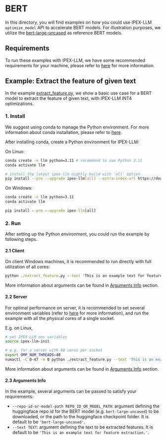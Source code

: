 # BERT
In this directory, you will find examples on how you could use IPEX-LLM `optimize_model` API to accelerate BERT models. For illustration purposes, we utilize the [bert-large-uncased](https://huggingface.co/bert-large-uncased) as reference BERT models.

## Requirements
To run these examples with IPEX-LLM, we have some recommended requirements for your machine, please refer to [here](../README.md#recommended-requirements) for more information.

## Example: Extract the feature of given text
In the example [extract_feature.py](./extract_feature.py), we show a basic use case for a BERT model to extract the feature of given text, with IPEX-LLM INT4 optimizations.
### 1. Install
We suggest using conda to manage the Python environment. For more information about conda installation, please refer to [here](https://conda-forge.org/download/).

After installing conda, create a Python environment for IPEX-LLM:

On Linux:

```bash
conda create -n llm python=3.11 # recommend to use Python 3.11
conda activate llm

# install the latest ipex-llm nightly build with 'all' option
pip install --pre --upgrade ipex-llm[all] --extra-index-url https://download.pytorch.org/whl/cpu
```

On Windows:

```cmd
conda create -n llm python=3.11
conda activate llm

pip install --pre --upgrade ipex-llm[all]
```
### 2. Run
After setting up the Python environment, you could run the example by following steps.

#### 2.1 Client
On client Windows machines, it is recommended to run directly with full utilization of all cores:
```cmd
python ./extract_feature.py --text 'This is an example text for feature extraction.'
```
More information about arguments can be found in [Arguments Info](#23-arguments-info) section.

#### 2.2 Server
For optimal performance on server, it is recommended to set several environment variables (refer to [here](../README.md#best-known-configuration-on-linux) for more information), and run the example with all the physical cores of a single socket.

E.g. on Linux,
```bash
# set IPEX-LLM env variables
source ipex-llm-init

# e.g. for a server with 48 cores per socket
export OMP_NUM_THREADS=48
numactl -C 0-47 -m 0 python ./extract_feature.py --text 'This is an example text for feature extraction.'
```
More information about arguments can be found in [Arguments Info](#23-arguments-info) section.

#### 2.3 Arguments Info
In the example, several arguments can be passed to satisfy your requirements:

- `--repo-id-or-model-path REPO_ID_OR_MODEL_PATH`: argument defining the huggingface repo id for the BERT model (e.g. `bert-large-uncased`) to be downloaded, or the path to the huggingface checkpoint folder. It is default to be `'bert-large-uncased'`.
- `--text TEXT`: argument defining the text to be extracted features. It is default to be `'This is an example text for feature extraction.'`.
